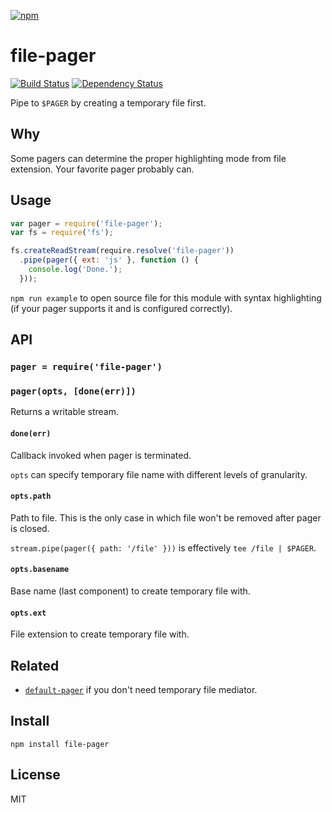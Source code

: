 [![npm](https://nodei.co/npm/file-pager.png)](https://npmjs.com/package/file-pager)

# file-pager

[![Build Status][travis-badge]][travis] [![Dependency Status][david-badge]][david]

Pipe to `$PAGER` by creating a temporary file first.

[travis]: https://travis-ci.org/eush77/file-pager
[travis-badge]: https://travis-ci.org/eush77/file-pager.svg
[david]: https://david-dm.org/eush77/file-pager
[david-badge]: https://david-dm.org/eush77/file-pager.png

## Why

Some pagers can determine the proper highlighting mode from file extension. Your favorite pager probably can.

## Usage

```js
var pager = require('file-pager');
var fs = require('fs');

fs.createReadStream(require.resolve('file-pager'))
  .pipe(pager({ ext: 'js' }, function () {
    console.log('Done.');
  }));
```

`npm run example` to open source file for this module with syntax highlighting (if your pager supports it and is configured correctly).

## API

### `pager = require('file-pager')`

### `pager(opts, [done(err)])`

Returns a writable stream.

#### `done(err)`

Callback invoked when pager is terminated.

`opts` can specify temporary file name with different levels of granularity.

#### `opts.path`

Path to file. This is the only case in which file won't be removed after pager is closed.

`stream.pipe(pager({ path: '/file' }))` is effectively `tee /file | $PAGER`.

#### `opts.basename`

Base name (last component) to create temporary file with.

#### `opts.ext`

File extension to create temporary file with.

## Related

- [`default-pager`][default-pager] if you don't need temporary file mediator.

[default-pager]: https://npm.im/default-pager

## Install

```
npm install file-pager
```

## License

MIT
